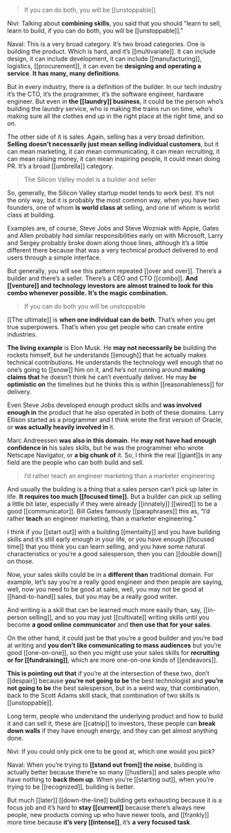 > If you can do both, you will be [[unstoppable]]

Nivi: Talking about __combining skills__, you said that you should “learn to sell, learn to build, if you can do both, you will be [[unstoppable]].”

Naval: This is a very broad category. It’s two broad categories. One is building the product. 
Which is hard, and it’s [[multivariate]]. It can include design, it can include development, it can include [[manufacturing]], logistics, [[procurement]], it can even be __designing and operating a service__. 
__It has many, many definitions__.

But in every industry, there is a definition of the builder. 
In our tech industry it’s the CTO, it’s the programmer, it’s the software engineer, hardware engineer. 
But even in __the [[laundry]] business__, it could be the person who’s building the laundry service, who is making the trains run on time, who’s making sure all the clothes end up in the right place at the right time, and so on.

The other side of it is sales. Again, selling has a very broad definition. 
__Selling doesn’t necessarily just mean selling individual customers__, but it can mean marketing, it can mean communicating, it can mean recruiting, it can mean raising money, it can mean inspiring people, it could mean doing PR. It’s a broad [[umbrella]] category.

> The Silicon Valley model is a builder and seller

So, generally, the Silicon Valley startup model tends to work best. 
It’s not the only way, but it is probably the most common way, when you have two founders, one of whom __is world class at__ selling, and one of whom is world class at building.

Examples are, of course, Steve Jobs and Steve Wozniak with Apple, Gates and Allen probably had similar responsibilities early on with Microsoft, Larry and Sergey probably broke down along those lines, although it’s a little different there because that was a very technical product delivered to end users through a simple interface.

But generally, you will see this pattern repeated [[over and over]]. 
There’s a builder and there’s a seller. There’s a CEO and CTO [[combo]]. __And [[venture]] and technology investors are almost trained to look for this combo whenever possible.__ 
__It’s the magic combination.__

> If you can do both you will be unstoppable

[[The ultimate]] is __when one individual can do both__. That’s when you get true superpowers. That’s when you get people who can create entire industries.

__The living example__ is Elon Musk. 
He __may not necessarily be__ building the rockets himself, but he understands [[enough]] that he actually makes technical contributions. 
He understands the technology well enough that no one’s going to [[snow]] him on it, and he’s not running around __making claims that__ he doesn’t think he can’t eventually deliver. 
He may __be optimistic on__ the timelines but he thinks this is within [[reasonableness]] for delivery.

Even Steve Jobs developed enough product skills and __was involved enough in__ the product that he also operated in both of these domains. Larry Ellison started as a programmer and I think wrote the first version of Oracle, or __was actually heavily involved in__ it.

Marc Andreessen __was also in this domain__. He __may not have had enough confidence in__ his sales skills, but he was the programmer who wrote Netscape Navigator, or __a big chunk of__ it. 
So, I think the real [[giant]]s in any field are the people who can both build and sell.

> I’d rather teach an engineer marketing than a marketer engineering

And usually the building is a thing that a sales person can’t pick up later in life. __It requires too much [[focused time]].__ 
But a builder can pick up selling a little bit later, especially if they were already [[innately]] [[wired]] to be a good [[communicator]].
Bill Gates famously [[paraphrases]] this as, “I’d rather __teach__ an engineer marketing, than a marketer engineering.”

I think if you [[start out]] with a building [[mentality]] and you have building skills and it’s still early enough in your life, 
or you have enough [[focused time]] that you think you can learn selling, and you have some natural characteristics or you’re a good salesperson, then you can [[double down]] on those.

Now, your sales skills could be in a __different than__ traditional domain. For example, let’s say you’re a really good engineer and then people are saying, well, now you need to be good at sales, well, you may not be good at [[hand-to-hand]] sales, but you may be a really good writer.

And writing is a skill that can be learned much more easily than, say, [[in-person selling]], and so you may just [[cultivate]] writing skills until you become __a good online communicator__ and __then use that for your sales__.

On the other hand, it could just be that you’re a good builder and you’re bad at writing and __you don’t like communicating to mass audiences__ 
but you’re good [[one-on-one]], so then you might use your sales skills for __recruiting or for [[fundraising]]__, which are more one-on-one kinds of [[endeavors]].

__This is pointing out that__ if you’re at the intersection of these two, don’t [[despair]] because __you’re not going to be__ the best technologist and __you’re not going to be__ the best salesperson, 
but in a weird way, that combination, back to the Scott Adams skill stack, that combination of two skills is [[unstoppable]].

Long term, people who understand the underlying product and how to build it and can sell it, 
these are [[catnip]] to investors, 
these people can __break down walls__ if they have enough energy, and they can get almost anything done.

Nivi: If you could only pick one to be good at, which one would you pick?

Naval: When you’re trying to __[[stand out from]] the noise__, building is actually better because there’re so many [[hustlers]] and sales people who have nothing to __back them up__. 
When you’re [[starting out]], when you’re trying to be [[recognized]], building is better.

But much [[later]] [[down-the-line]] building gets exhausting because it is a focus job and it’s hard to __stay [[current]]__ 
because there’s always new people, new products coming up who have newer tools, and [[frankly]] more time because __it’s very [[intense]]__, it’s __a very focused task__.
